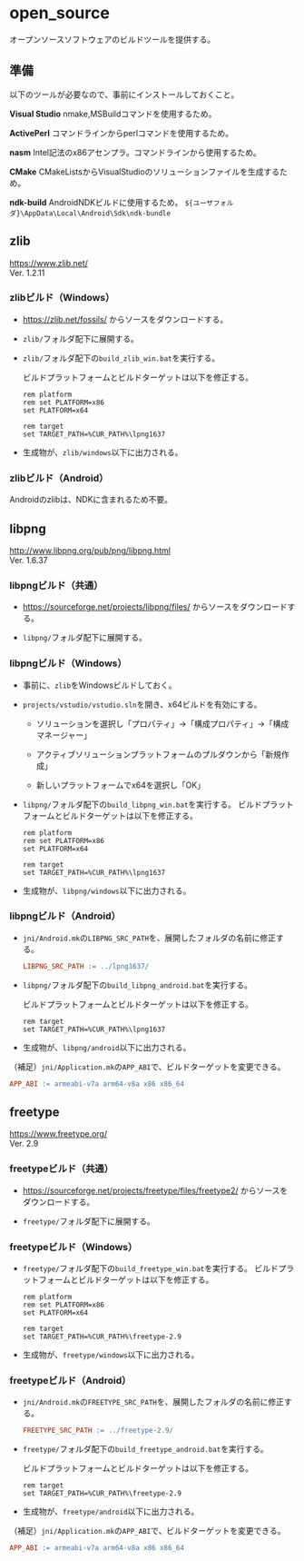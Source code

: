 # open_source

オープンソースソフトウェアのビルドツールを提供する。

## 準備

以下のツールが必要なので、事前にインストールしておくこと。

__Visual Studio__
nmake,MSBuildコマンドを使用するため。

__ActivePerl__
コマンドラインからperlコマンドを使用するため。

__nasm__
Intel記法のx86アセンプラ。コマンドラインから使用するため。

__CMake__
CMakeListsからVisualStudioのソリューションファイルを生成するため。

__ndk-build__
AndroidNDKビルドに使用するため。
`${ユーザフォルダ}\AppData\Local\Android\Sdk\ndk-bundle`

## zlib

<https://www.zlib.net/>  
Ver. 1.2.11

### zlibビルド（Windows）

- <https://zlib.net/fossils/> からソースをダウンロードする。

- `zlib/`フォルダ配下に展開する。

- `zlib/`フォルダ配下の`build_zlib_win.bat`を実行する。

    ビルドプラットフォームとビルドターゲットは以下を修正する。

    ```batch
    rem platform
    rem set PLATFORM=x86
    set PLATFORM=x64

    rem target
    set TARGET_PATH=%CUR_PATH%\lpng1637
    ```

- 生成物が、`zlib/windows`以下に出力される。

### zlibビルド（Android）

Androidのzlibは、NDKに含まれるため不要。

## libpng

<http://www.libpng.org/pub/png/libpng.html>  
Ver. 1.6.37

### libpngビルド（共通）

- <https://sourceforge.net/projects/libpng/files/> からソースをダウンロードする。

- `libpng/`フォルダ配下に展開する。

### libpngビルド（Windows）

- 事前に、`zlib`をWindowsビルドしておく。

- `projects/vstudio/vstudio.sln`を開き、x64ビルドを有効にする。

  - ソリューションを選択し「プロパティ」→「構成プロパティ」→「構成マネージャー」

  - アクティブソリューションプラットフォームのプルダウンから「新規作成」

  - 新しいプラットフォームでx64を選択し「OK」

- `libpng/`フォルダ配下の`build_libpng_win.bat`を実行する。
    ビルドプラットフォームとビルドターゲットは以下を修正する。

    ```batch
    rem platform
    rem set PLATFORM=x86
    set PLATFORM=x64

    rem target
    set TARGET_PATH=%CUR_PATH%\lpng1637
    ```

- 生成物が、`libpng/windows`以下に出力される。

### libpngビルド（Android）

- `jni/Android.mk`の`LIBPNG_SRC_PATH`を、展開したフォルダの名前に修正する。

    ```makefile
    LIBPNG_SRC_PATH := ../lpng1637/
    ```

- `libpng/`フォルダ配下の`build_libpng_android.bat`を実行する。

    ビルドプラットフォームとビルドターゲットは以下を修正する。

    ```batch
    rem target
    set TARGET_PATH=%CUR_PATH%\lpng1637
    ```

- 生成物が、`libpng/android`以下に出力される。

（補足）`jni/Application.mk`の`APP_ABI`で、ビルドターゲットを変更できる。

```makefile
APP_ABI := armeabi-v7a arm64-v8a x86 x86_64
```

## freetype

<https://www.freetype.org/>  
Ver. 2.9

### freetypeビルド（共通）

- <https://sourceforge.net/projects/freetype/files/freetype2/> からソースをダウンロードする。

- `freetype/`フォルダ配下に展開する。

### freetypeビルド（Windows）

- `freetype/`フォルダ配下の`build_freetype_win.bat`を実行する。
    ビルドプラットフォームとビルドターゲットは以下を修正する。

    ```batch
    rem platform
    rem set PLATFORM=x86
    set PLATFORM=x64

    rem target
    set TARGET_PATH=%CUR_PATH%\freetype-2.9
    ```

- 生成物が、`freetype/windows`以下に出力される。

### freetypeビルド（Android）

- `jni/Android.mk`の`FREETYPE_SRC_PATH`を、展開したフォルダの名前に修正する。

    ```makefile
    FREETYPE_SRC_PATH := ../freetype-2.9/
    ```

- `freetype/`フォルダ配下の`build_freetype_android.bat`を実行する。

    ビルドプラットフォームとビルドターゲットは以下を修正する。

    ```batch
    rem target
    set TARGET_PATH=%CUR_PATH%\freetype-2.9
    ```

- 生成物が、`freetype/android`以下に出力される。

（補足）`jni/Application.mk`の`APP_ABI`で、ビルドターゲットを変更できる。

```makefile
APP_ABI := armeabi-v7a arm64-v8a x86 x86_64
```
